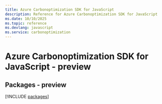 ```yaml
---
title: Azure Carbonoptimization SDK for JavaScript
description: Reference for Azure Carbonoptimization SDK for JavaScript
ms.date: 10/10/2025
ms.topic: reference
ms.devlang: javascript
ms.service: carbonoptimization
---
```

# Azure Carbonoptimization SDK for JavaScript - preview
## Packages - preview
[!INCLUDE [packages](carbonoptimization-index.md)]